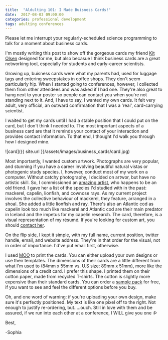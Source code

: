 ```yaml
---
title:  "Aldulting 101: I Made Buisness Cards!"
date:  2017-08-03 09:00:00
categories: professional development
tags: adulting conferences
---
```



Please let me interrupt your regularly-scheduled science programming to talk for a moment about business cards.

I'm mostly writing this post to show off the gorgeous cards my friend [Kit Olsen][KO] designed for me, but also becasue I think business cards are a great networking tool, especially for students and early-career scientists.

Growing up, buisness cards were what my parents had, used for luggage tags and entering sweepstakes in coffee shops. They don't seem particularly hip. When I started going to conferences, however, I collected them from other attendees and was asked if I had one. They're also great to hang next to your poster so people can contact you when you're not standing next to it. And, I have to say, I wanted my own cards. It felt very adult, very official, an outward confirmation that I was a 'real', card-carrying scientist.

I waited to get my cards until I had a stable position that I could put on the card, but I don't think I needed to. The most important aspects of a business card are that it reminds your contact of your interaction and provides contact information. To that end, I thought I'd walk you through how I designed mine.

![card]({{ site.url }}/assets/images/business_cards/card.jpg)

Most importantly, I wanted custom artwork. Photographs are very popular, and stunning if you have a career involving beautiful natural vistas or photogenic study species. I, however, conduct most of my work on a computer. Without catchy photography, I decided on artwor, but have no artistic skill. So, I commissioned an [amazing artist][KO], who happens to be an old friend. I gave her a list of the species I'd studied with in the past: mackerel, capelin, lionfish, and cownose rays. As my current project involves the collective behaviour of mackerel, they feature, arranged in a shoal. She added a little lionfish and ray. There's also an Atlantic cod as capelin look too much like mackerel and Atlantic cod are their main predator in Iceland and the impetus for my capelin research. The card, therefore, is a visual representation of my résumé. If you're looking for custom art, you should [contact her][contact].

On the flip side, I kept it simple, with my full name, current position, twitter handle, email, and website address. They're in that order for the visual, not in order of importance. I'd've put email first, otherwise.

I used [MOO][moo] to print the cards. You can either upload your own designs or use their templates. The dimensions of their cards are a little different from what I'm used to (84mm x 55mm vs. U.S size: 89mm x 51mm), more like the dimensions of a credit card. I prefer this shape. I printed them on their cotton paper, made from recycled T-shirts. The cotton is slightly more expensive than their standard cards. You can order a [sample pack][sp] for free, if you want to see and feel the different options before you buy.

Oh, and one word of warning: if you're uploading your own design, make sure it's perfectly positioned. My text is like one pixel off to the right. Not enough to justify re-ordering, but.....ouch. Still in love with them and be assured, if we run into each other at a conference, I WILL give you one :Þ


Best,

-Sophia


[KO]: http://kolsenart.wixsite.com/artko
[contact]: http://kolsenart.wixsite.com/artko/contact
[moo]: https://www.moo.com/
[sp]: https://www.moo.com/us/free-sample-business-cards.html